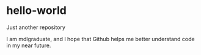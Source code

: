 # hello-world
Just another repository


I am mdlgraduate, and I hope that Github helps me better understand code in my near future.
